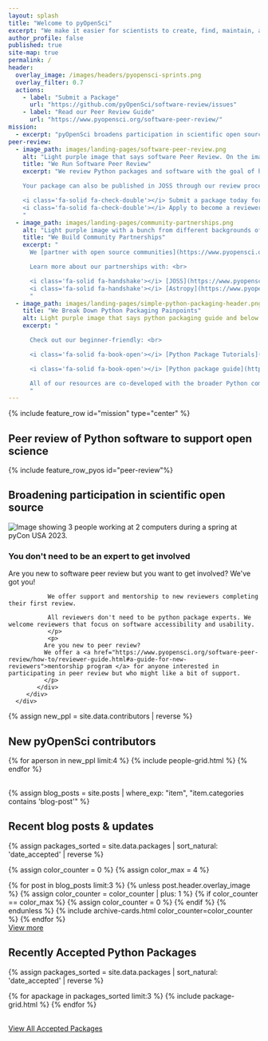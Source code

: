 ```yaml
---
layout: splash
title: "Welcome to pyOpenSci"
excerpt: "We make it easier for scientists to create, find, maintain, and contribute to reusable code and software."
author_profile: false
published: true
site-map: true
permalink: /
header:
  overlay_image: /images/headers/pyopensci-sprints.png
  overlay_filter: 0.7
  actions:
    - label: "Submit a Package"
      url: "https://github.com/pyOpenSci/software-review/issues"
    - label: "Read our Peer Review Guide"
      url: "https://www.pyopensci.org/software-peer-review/"
mission:
  - excerpt: "pyOpenSci broadens participation in scientific open source by breaking down social and technical barriers. Join our global community."
peer-review:
  - image_path: images/landing-pages/software-peer-review.png
    alt: "Light purple image that says software Peer Review. On the image is a woman at a laptop with a pyOpenSci logo on it and a cup of coffee next to her. There is a very light flower in the bottom right hand corner. "
    title: "We Run Software Peer Review"
    excerpt: "We review Python packages and software with the goal of helping scientists build better, discoverable and usable software. <br><br>

    Your package can also be published in JOSS through our review process. <br>

    <i class='fa-solid fa-check-double'></i> Submit a package today for review today. <br>
    <i class='fa-solid fa-check-double'></i> Apply to become a reviewer. <br>
    "
  - image_path: images/landing-pages/community-partnerships.png
    alt: "Light purple image with a bunch from different backgrounds of stick figure people in a slightly darker color. The text on the image at the top says Community Partnerships"
    title: "We Build Community Partnerships"
    excerpt: "
      We [partner with open source communities](https://www.pyopensci.org/partners.html) to share resources and processes such as Peer review. <br><br>

      Learn more about our partnerships with: <br>

      <i class='fa-solid fa-handshake'></i> [JOSS](https://www.pyopensci.org/software-peer-review/partners/joss.html) <br>
      <i class='fa-solid fa-handshake'></i> [Astropy](https://www.pyopensci.org/software-peer-review/partners/astropy.html) <br>
      "
  - image_path: images/landing-pages/simple-python-packaging-header.png
    title: "We Break Down Python Packaging Painpoints"
    alt: Light purple image that says python packaging guide and below it says simplifying python packaging. The background is a grey laptop with a hand looking down at the laptop the above.
    excerpt: "

      Check out our beginner-friendly: <br>

      <i class='fa-solid fa-book-open'></i> [Python Package Tutorials](https://www.pyopensci.org/python-package-guide/tutorials/intro.html) <br>

      <i class='fa-solid fa-book-open'></i> [Python package guide](https://www.pyopensci.org/python-package-guide) <br><br>

      All of our resources are co-developed with the broader Python community and reviewed by beginner to expert Pythonistas to ensure the material is accessible for all.
      "
---
```


{% include feature_row id="mission" type="center" %}

## Peer review of Python software to support open science

{% include feature_row_pyos id="peer-review"%}

## Broadening participation in scientific open source

<div class="feature__wrapper" markdown="1">
   <div class="feature__item--left">
      <div class="archive__item">
         <div class="archive__item-teaser">
            <img src="/images/people/pyopensci-sprint-pycon-2023.png" alt="Image showing 3 people working at 2 computers during a spring at pyCon USA 2023.">
         </div>
         <div class="archive__item-body">
            <h3 class="archive__item-title">You don't need to be an expert to get involved </h3>
            <div class="archive__item-excerpt">
               <p>
               Are you new to software peer review but you want to get involved? We've got you!

               We offer support and mentorship to new reviewers completing their first review.

               All reviewers don't need to be python package experts. We welcome reviewers that focus on software accessibility and usability.
               </p>
               <p>
              Are you new to peer review?
              We offer a <a href="https://www.pyopensci.org/software-peer-review/how-to/reviewer-guide.html#a-guide-for-new-reviewers">mentorship program </a> for anyone interested in participating in peer review but who might like a bit of support.
              </p>
            </div>
         </div>
      </div>

   </div>
</div>

{% assign new_ppl = site.data.contributors | reverse %}

## New pyOpenSci contributors

<div class="entries-grid">
{% for aperson in new_ppl limit:4 %}
    {% include people-grid.html  %}
{% endfor %}
</div>

<br clear="both">

<!-- pull blog posts not events -->
{% assign blog_posts = site.posts |  where_exp: "item", "item.categories contains 'blog-post'" %}

<div class="notice" markdown="1">

## Recent blog posts & updates

{% assign packages_sorted = site.data.packages | sort_natural: 'date_accepted' | reverse %}

{% assign color_counter = 0 %}
{% assign color_max = 4 %} <!-- Max number of colors -->


<div class="blog__grid">
  {% for post in blog_posts limit:3 %}
    {% unless post.header.overlay_image %}
        {% assign color_counter = color_counter | plus: 1 %}
        {% if color_counter == color_max %}
          {% assign color_counter = 0 %}
        {% endif %}
      {% endunless %}
    {% include archive-cards.html color_counter=color_counter %}
  {% endfor %}

</div>
<a href="/blog/" class="btn btn--info btn--large">View more <i class="fa fa-4 fa-arrow-circle-right" aria-hidden="true"></i></a>

</div>


## Recently Accepted Python Packages

{% assign packages_sorted = site.data.packages | sort_natural: 'date_accepted' | reverse %}

<div class="grid">
  {% for apackage in packages_sorted limit:3 %}
    {% include package-grid.html %}
  {% endfor %}
</div>

<br clear="both">

<a href="/python-packages/" class="btn btn--info">View All Accepted Packages <i class="fa fa-4 fa-arrow-circle-right" aria-hidden="true"></i></a>
